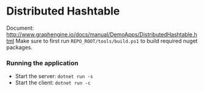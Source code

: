# Distributed Hashtable

Document: http://www.graphengine.io/docs/manual/DemoApps/DistributedHashtable.html
Make sure to first run `REPO_ROOT/tools/build.ps1` to build required nuget packages.

### Running the application

* Start the server: `dotnet run -s`
* Start the client: `dotnet run -c`


